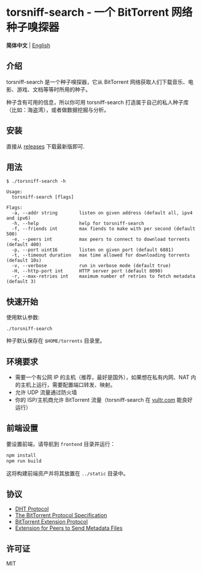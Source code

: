 torsniff-search - 一个 BitTorrent 网络种子嗅探器
======================================

**简体中文** | [English](./README.md)

## 介绍

torsniff-search 是一个种子嗅探器，它从 BitTorrent 网络获取人们下载音乐、电影、游戏、文档等等时所用的种子。

种子含有可用的信息，所以你可用 torsniff-search 打造属于自己的私人种子库（比如：海盗湾），或者做数据挖掘与分析。

## 安装

直接从 [releases](https://github.com/fanpei91/torsniff-search/releases) 下载最新版即可. 

## 用法

```
$ ./torsniff-search -h

Usage:
  torsniff-search [flags]

Flags:
  -a, --addr string        listen on given address (default all, ipv4 and ipv6)
  -h, --help               help for torsniff-search
  -f, --friends int        max fiends to make with per second (default 500)
  -e, --peers int          max peers to connect to download torrents (default 400)
  -p, --port uint16        listen on given port (default 6881)
  -t, --timeout duration   max time allowed for downloading torrents (default 10s)
  -v, --verbose            run in verbose mode (default true)
  -H, --http-port int      HTTP server port (default 8090)
  -r, --max-retries int    maximum number of retries to fetch metadata (default 3)
```

## 快速开始
使用默认参数:

`./torsniff-search`

种子默认保存在 `$HOME/torrents` 目录里。

## 环境要求
* 需要一个有公网 IP 的主机（推荐，最好是国外），如果想在私有内网、NAT 内的主机上运行，需要配置端口转发、映射。
* 允许 UDP 流量通过防火墙
* 你的 ISP/主机商允许 BitTorrent 流量（torsniff-search 在 [vultr.com](https://www.vultr.com/?ref=7172229) 能良好运行）

## 前端设置

要设置前端，请导航到 `frontend` 目录并运行：

```bash
npm install
npm run build
```

这将构建前端资产并将其放置在 `../static` 目录中。

## 协议
- [DHT Protocol](http://www.bittorrent.org/beps/bep_0005.html)
- [The BitTorrent Protocol Specification](http://www.bittorrent.org/beps/bep_0003.html)
- [BitTorrent  Extension Protocol](http://www.bittorrent.org/beps/bep_0010.html)
- [Extension for Peers to Send Metadata Files](http://www.bittorrent.org/beps/bep_0009.html)

## 许可证
MIT
